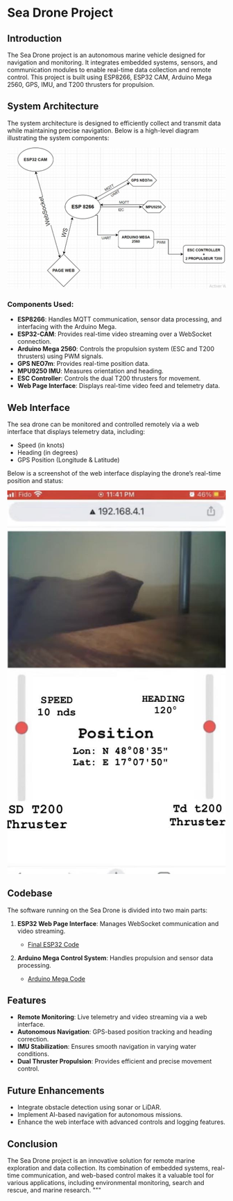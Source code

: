 # Sea Drone Project

## Introduction
The Sea Drone project is an autonomous marine vehicle designed for navigation and monitoring. It integrates embedded systems, sensors, and communication modules to enable real-time data collection and remote control. This project is built using ESP8266, ESP32 CAM, Arduino Mega 2560, GPS, IMU, and T200 thrusters for propulsion.

## System Architecture
The system architecture is designed to efficiently collect and transmit data while maintaining precise navigation. Below is a high-level diagram illustrating the system components:

![System Architecture](./diagrame.jpg)

### Components Used:
- **ESP8266**: Handles MQTT communication, sensor data processing, and interfacing with the Arduino Mega.
- **ESP32-CAM**: Provides real-time video streaming over a WebSocket connection.
- **Arduino Mega 2560**: Controls the propulsion system (ESC and T200 thrusters) using PWM signals.
- **GPS NEO7m**: Provides real-time position data.
- **MPU9250 IMU**: Measures orientation and heading.
- **ESC Controller**: Controls the dual T200 thrusters for movement.
- **Web Page Interface**: Displays real-time video feed and telemetry data.

## Web Interface
The sea drone can be monitored and controlled remotely via a web interface that displays telemetry data, including:
- Speed (in knots)
- Heading (in degrees)
- GPS Position (Longitude & Latitude)

Below is a screenshot of the web interface displaying the drone’s real-time position and status:

![Web Interface](./image.jpg)

## Codebase
The software running on the Sea Drone is divided into two main parts:
1. **ESP32 Web Page Interface**: Manages WebSocket communication and video streaming.
   - [Final ESP32 Code](./final.code.for.esp32.page.ino)

2. **Arduino Mega Control System**: Handles propulsion and sensor data processing.
   - [Arduino Mega Code](./arduino.fini.ino)

## Features
- **Remote Monitoring**: Live telemetry and video streaming via a web interface.
- **Autonomous Navigation**: GPS-based position tracking and heading correction.
- **IMU Stabilization**: Ensures smooth navigation in varying water conditions.
- **Dual Thruster Propulsion**: Provides efficient and precise movement control.

## Future Enhancements
- Integrate obstacle detection using sonar or LiDAR.
- Implement AI-based navigation for autonomous missions.
- Enhance the web interface with advanced controls and logging features.

## Conclusion
The Sea Drone project is an innovative solution for remote marine exploration and data collection. Its combination of embedded systems, real-time communication, and web-based control makes it a valuable tool for various applications, including environmental monitoring, search and rescue, and marine research.
"""

